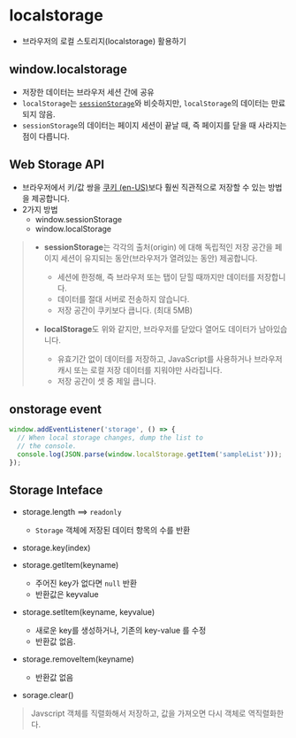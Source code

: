 # localstorage

- 브라우저의 로컬 스토리지(localstorage) 활용하기

## window.localstorage

- 저장한 데이터는 브라우저 세션 간에 공유
- `localStorage`는 [`sessionStorage`](https://developer.mozilla.org/ko/docs/Web/API/Window/sessionStorage)와 비슷하지만, `localStorage`의 데이터는 만료되지 않음. 
- `sessionStorage`의 데이터는 페이지 세션이 끝날 때, 즉 페이지를 닫을 때 사라지는 점이 다릅니다. 

## Web Storage API

- 브라우저에서 키/값 쌍을 [쿠키 (en-US)](https://developer.mozilla.org/en-US/docs/Glossary/Cookie)보다 훨씬 직관적으로 저장할 수 있는 방법을 제공합니다.
- 2가지 방법
  - window.sessionStorage
  - window.localStorage

> - **sessionStorage**는 각각의 출처(origin) 에 대해 독립적인 저장 공간을 페이지 세션이 유지되는 동안(브라우저가 열려있는 동안) 제공합니다.
>   
>   - 세션에 한정해, 즉 브라우저 또는 탭이 닫힐 때까지만 데이터를 저장합니다.
>   - 데이터를 절대 서버로 전송하지 않습니다.
>   - 저장 공간이 쿠키보다 큽니다. (최대 5MB)
> 
> - **localStorage**도 위와 같지만, 브라우저를 닫았다 열어도 데이터가 남아있습니다.
>   
>   - 유효기간 없이 데이터를 저장하고, JavaScript를 사용하거나 브라우저 캐시 또는 로컬 저장 데이터를 지워야만 사라집니다.
>   - 저장 공간이 셋 중 제일 큽니다.

## onstorage event

```javascript
window.addEventListener('storage', () => {
  // When local storage changes, dump the list to
  // the console.
  console.log(JSON.parse(window.localStorage.getItem('sampleList')));
});
```

## Storage Inteface

- storage.length  ==> `readonly`
  
  - `Storage` 객체에 저장된 데이터 항목의 수를 반환

- storage.key(index)

- storage.getItem(keyname)
  
  - 주어진 key가 없다면 `null` 반환
  - 반환값은 keyvalue

- storage.setItem(keyname, keyvalue)
  
  - 새로운 key를 생성하거나, 기존의 key-value 를 수정
  - 반환값 없음.

- storage.removeItem(keyname)
  
  - 반환값 없음

- sorage.clear()

> Javscript 객체를 직렬화해서 저장하고, 값을 가져오면 다시 객체로 역직렬화한다.